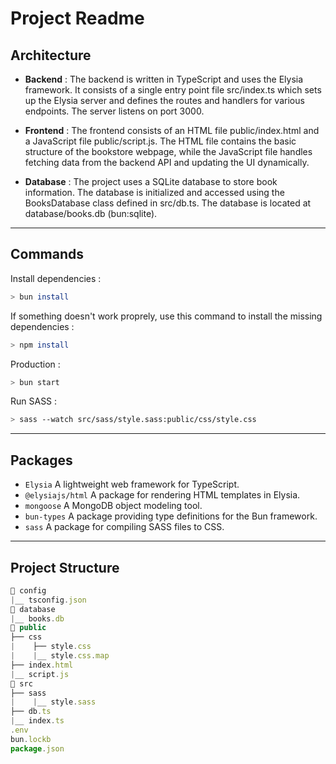 # Project Readme

## Architecture

- <b>Backend</b> : The backend is written in TypeScript and uses the Elysia framework. It consists of a single entry point file src/index.ts which sets up the Elysia server and defines the routes and handlers for various endpoints. The server listens on port 3000.

- <b>Frontend</b> : The frontend consists of an HTML file public/index.html and a JavaScript file public/script.js. The HTML file contains the basic structure of the bookstore webpage, while the JavaScript file handles fetching data from the backend API and updating the UI dynamically.

- <b>Database</b> : The project uses a SQLite database to store book information. The database is initialized and accessed using the BooksDatabase class defined in src/db.ts. The database is located at database/books.db (bun:sqlite).

<hr>

## Commands

Install dependencies :

```bash
> bun install
```

If something doesn't work proprely, use this command to install the missing dependencies :

```bash
> npm install
```

Production :

```bash
> bun start
```

Run SASS :
```bash
> sass --watch src/sass/style.sass:public/css/style.css
```

<hr>

## Packages

- `Elysia` A lightweight web framework for TypeScript.
- `@elysiajs/html` A package for rendering HTML templates in Elysia.
- `mongoose` A MongoDB object modeling tool.
- `bun-types` A package providing type definitions for the Bun framework.
- `sass` A package for compiling SASS files to CSS.

<hr>

## Project Structure

```js
📁 config
|__ tsconfig.json
📁 database
|__ books.db
📁 public
├── css
|    ├── style.css
|    |__ style.css.map
├── index.html
|__ script.js
📁 src
├── sass
|    |__ style.sass
├── db.ts
|__ index.ts
.env
bun.lockb
package.json
```
